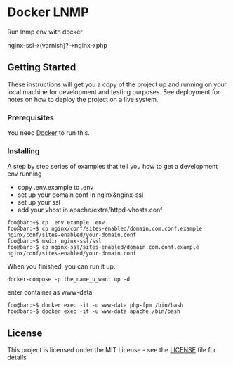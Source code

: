 # Docker LNMP

Run lnmp env with docker

nginx-ssl->(varnish)?->nginx->php

## Getting Started

These instructions will get you a copy of the project up and running on your local machine for development and testing purposes. See deployment for notes on how to deploy the project on a live system.

### Prerequisites

You need [Docker](https://docs.docker.com/docker-for-windows/install/) to run this. 

### Installing

A step by step series of examples that tell you how to get a development env running

- copy .env.example to .env
- set up your domain conf in nginx&nginx-ssl
- set up your ssl
- add your vhost in apache/extra/httpd-vhosts.conf

```console
foo@bar:~$ cp .env.example .env 
foo@bar:~$ cp nginx/conf/sites-enabled/domain.com.conf.example nginx/conf/sites-enabled/your-domain.conf
foo@bar:~$ mkdir nginx-ssl/ssl 
foo@bar:~$ cp nginx-ssl/sites-enabled/domain.com.conf.example nginx/conf/sites-enabled/your-domain.conf
```
When you finished, you can run it up.

```
docker-compose -p the_name_u_want up -d
```

enter container as www-data

```console
foo@bar:~$ docker exec -it -u www-data php-fpm /bin/bash
foo@bar:~$ docker exec -it -u www-data apache /bin/bash
```

## License

This project is licensed under the MIT License - see the [LICENSE](LICENSE) file for details